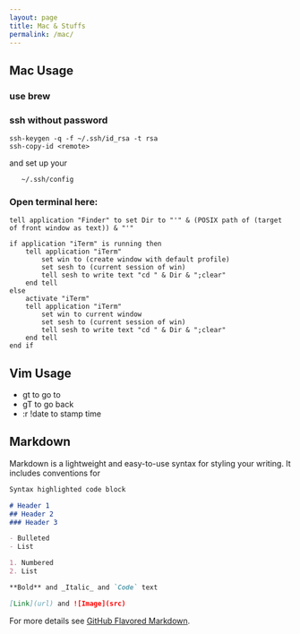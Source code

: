 ```yaml
---
layout: page
title: Mac & Stuffs
permalink: /mac/
---
```


## Mac Usage

### use brew

### ssh without password

```unix
ssh-keygen -q -f ~/.ssh/id_rsa -t rsa
ssh-copy-id <remote>
```
and set up your 

```unix
   ~/.ssh/config
```

### Open terminal here:

```
tell application "Finder" to set Dir to "'" & (POSIX path of (target of front window as text)) & "'"

if application "iTerm" is running then
	tell application "iTerm"
		set win to (create window with default profile)
		set sesh to (current session of win)
		tell sesh to write text "cd " & Dir & ";clear"
	end tell
else
	activate "iTerm"
	tell application "iTerm"
		set win to current window
		set sesh to (current session of win)
		tell sesh to write text "cd " & Dir & ";clear"
	end tell
end if

```

## Vim Usage

* gt to go to
* gT to go back
* :r !date to stamp time

## Markdown

Markdown is a lightweight and easy-to-use syntax for styling your writing. It includes conventions for

```markdown
Syntax highlighted code block

# Header 1
## Header 2
### Header 3

- Bulleted
- List

1. Numbered
2. List

**Bold** and _Italic_ and `Code` text

[Link](url) and ![Image](src)
```

For more details see [GitHub Flavored Markdown](https://guides.github.com/features/mastering-markdown/).
